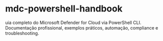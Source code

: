 # mdc-powershell-handbook
uia completo do Microsoft Defender for Cloud via PowerShell CLI. Documentação profissional, exemplos práticos, automação, compliance e troubleshooting.

